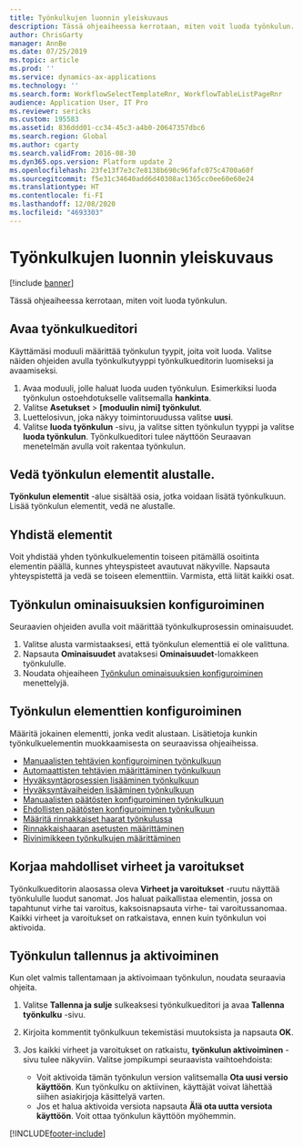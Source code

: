 ```yaml
---
title: Työnkulkujen luonnin yleiskuvaus
description: Tässä ohjeaiheessa kerrotaan, miten voit luoda työnkulun.
author: ChrisGarty
manager: AnnBe
ms.date: 07/25/2019
ms.topic: article
ms.prod: ''
ms.service: dynamics-ax-applications
ms.technology: ''
ms.search.form: WorkflowSelectTemplateRnr, WorkflowTableListPageRnr
audience: Application User, IT Pro
ms.reviewer: sericks
ms.custom: 195583
ms.assetid: 836ddd01-cc34-45c3-a4b0-20647357dbc6
ms.search.region: Global
ms.author: cgarty
ms.search.validFrom: 2016-08-30
ms.dyn365.ops.version: Platform update 2
ms.openlocfilehash: 23fe13f7e3c7e8138b690c96fafc075c4700a60f
ms.sourcegitcommit: f5e31c34640add6d40308ac1365cc0ee60e60e24
ms.translationtype: HT
ms.contentlocale: fi-FI
ms.lasthandoff: 12/08/2020
ms.locfileid: "4693303"
---
```

# <a name="create-workflows-overview"></a>Työnkulkujen luonnin yleiskuvaus

[!include [banner](../includes/banner.md)]

Tässä ohjeaiheessa kerrotaan, miten voit luoda työnkulun.

## <a name="open-the-workflow-editor"></a>Avaa työnkulkueditori

Käyttämäsi moduuli määrittää työnkulun tyypit, joita voit luoda. Valitse näiden ohjeiden avulla työnkulkutyyppi työnkulkueditorin luomiseksi ja avaamiseksi.

1. Avaa moduuli, jolle haluat luoda uuden työnkulun. Esimerkiksi luoda työnkulun ostoehdotukselle valitsemalla **hankinta**.
2. Valitse **Asetukset** &gt; **\[moduulin nimi\] työnkulut**.
3. Luettelosivun, joka näkyy toimintoruudussa valitse **uusi**.
4. Valitse **luoda työnkulun** -sivu, ja valitse sitten työnkulun tyyppi ja valitse **luoda työnkulun**. Työnkulkueditori tulee näyttöön Seuraavan menetelmän avulla voit rakentaa työnkulun.

## <a name="drag-workflow-elements-onto-the-canvas"></a>Vedä työnkulun elementit alustalle.

**Työnkulun elementit** -alue sisältää osia, jotka voidaan lisätä työnkulkuun. Lisää työnkulun elementit, vedä ne alustalle.

## <a name="connect-the-elements"></a>Yhdistä elementit

Voit yhdistää yhden työnkulkuelementin toiseen pitämällä osoitinta elementin päällä, kunnes yhteyspisteet avautuvat näkyville. Napsauta yhteyspistettä ja vedä se toiseen elementtiin. Varmista, että liität kaikki osat.

## <a name="configure-the-properties-of-the-workflow"></a>Työnkulun ominaisuuksien konfiguroiminen

Seuraavien ohjeiden avulla voit määrittää työnkulkuprosessin ominaisuudet.

1. Valitse alusta varmistaaksesi, että työnkulun elementtiä ei ole valittuna.
2. Napsauta **Ominaisuudet** avataksesi **Ominaisuudet**-lomakkeen työnkululle.
3. Noudata ohjeaiheen [Työnkulun ominaisuuksien konfiguroiminen](configure-workflow-properties.md) menettelyjä.

## <a name="configure-the-elements-of-the-workflow"></a>Työnkulun elementtien konfiguroiminen

Määritä jokainen elementti, jonka vedit alustaan. Lisätietoja kunkin työnkulkuelementin muokkaamisesta on seuraavissa ohjeaiheissa.

- [Manuaalisten tehtävien konfiguroiminen työnkulkuun](configure-manual-task-workflow.md)
- [Automaattisten tehtävien määrittäminen työnkulkuun](configure-automated-task-workflow.md)
- [Hyväksyntäprosessien lisääminen työnkulkuun](configure-approval-process-workflow.md)
- [Hyväksyntävaiheiden lisääminen työnkulkuun](configure-approval-step-workflow.md)
- [Manuaalisten päätösten konfiguroiminen työnkulkuun](configure-manual-decision-workflow.md)
- [Ehdollisten päätösten konfiguroiminen työnkulkuun](configure-conditional-decision-workflow.md)
- [Määritä rinnakkaiset haarat työnkulussa](configure-parallel-activity-workflow.md)
- [Rinnakkaishaaran asetusten määrittäminen](configure-parallel-branch-workflow.md)
- [Rivinimikkeen työnkulkujen määrittäminen](configure-line-item-workflow.md)

## <a name="resolve-any-errors-or-warnings"></a>Korjaa mahdolliset virheet ja varoitukset

Työnkulkueditorin alaosassa oleva **Virheet ja varoitukset** -ruutu näyttää työnkululle luodut sanomat. Jos haluat paikallistaa elementin, jossa on tapahtunut virhe tai varoitus, kaksoisnapsauta virhe- tai varoitussanomaa. Kaikki virheet ja varoitukset on ratkaistava, ennen kuin työnkulun voi aktivoida.

## <a name="save-and-activate-the-workflow"></a>Työnkulun tallennus ja aktivoiminen

Kun olet valmis tallentamaan ja aktivoimaan työnkulun, noudata seuraavia ohjeita.

1. Valitse **Tallenna ja sulje** sulkeaksesi työnkulkueditori ja avaa **Tallenna työnkulku** -sivu.
2. Kirjoita kommentit työnkulkuun tekemistäsi muutoksista ja napsauta **OK**.
3. Jos kaikki virheet ja varoitukset on ratkaistu, **työnkulun aktivoiminen** -sivu tulee näkyviin. Valitse jompikumpi seuraavista vaihtoehdoista:

    - Voit aktivoida tämän työnkulun version valitsemalla **Ota uusi versio käyttöön**. Kun työnkulku on aktiivinen, käyttäjät voivat lähettää siihen asiakirjoja käsittelyä varten.
    - Jos et halua aktivoida versiota napsauta **Älä ota uutta versiota käyttöön**. Voit ottaa työnkulun käyttöön myöhemmin.


[!INCLUDE[footer-include](../../../includes/footer-banner.md)]
